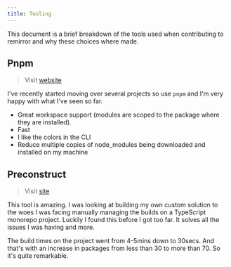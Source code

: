 ```yaml
---
title: Tooling
---
```


This document is a brief breakdown of the tools used when contributing to remirror and why these
choices where made.

## Pnpm

> Visit [website](https://pnpm.js.org/)

I've recently started moving over several projects so use `pnpm` and I'm very happy with what I've
seen so far.

- Great workspace support (modules are scoped to the package where they are installed).
- Fast
- I like the colors in the CLI
- Reduce multiple copies of node_modules being downloaded and installed on my machine

## Preconstruct

> Visit [site](https://preconstruct.tools/)

This tool is amazing. I was looking at building my own custom solution to the woes I was facing
manually managing the builds on a TypeScript monorepo project. Luckily I found this before I got too
far. It solves all the issues I was having and more.

The build times on the project went from 4-5mins down to 30secs. And that's with an increase in
packages from less than 30 to more than 70. So it's quite remarkable.
